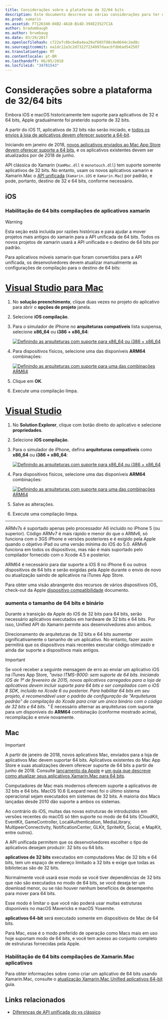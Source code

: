 ```yaml
---
title: Considerações sobre a plataforma de 32/64 bits
description: Este documento descreve as várias considerações para ter em mente ao direcionar arquiteturas de 32 bits e 64 bits para um aplicativo xamarin ou Xamarin.Mac.
ms.prod: xamarin
ms.assetid: F7126340-04B2-4A10-B14D-394E23527C1A
author: bradumbaugh
ms.author: brumbaug
ms.date: 03/29/2017
ms.openlocfilehash: c722efc0bc6e8a4ea29af603f88c0e0644c2ed8c
ms.sourcegitcommit: ea1dc12a3c2d7322f234997daacbfdb6ad542507
ms.translationtype: MT
ms.contentlocale: pt-BR
ms.lasthandoff: 06/05/2018
ms.locfileid: "34781543"
---
```

# <a name="3264-bit-platform-considerations"></a>Considerações sobre a plataforma de 32/64 bits

Embora iOS e macOS historicamente tem suporte para aplicativos de 32 e 64 bits, Apple gradualmente foi preterido suporte de 32 bits.

A partir do iOS 11, aplicativos de 32 bits não serão iniciado, e [todos os envios à loja de aplicativos devem oferecer suporte a 64-bit](https://developer.apple.com/news/?id=06282017b).

Iniciando em janeiro de 2018, [novos aplicativos enviados ao Mac App Store devem oferecer suporte a 64 bits](https://developer.apple.com/news/?id=06282017a), e os aplicativos existentes devem ser atualizados por de 2018 de junho.

API clássica do Xamarin (`XamMac.dll` e `monotouch.dll`) tem suporte somente aplicativos de 32 bits. No entanto, usam os novos aplicativos xamarin e Xamarin.Mac o [API unificada](~/cross-platform/macios/unified/index.md) (`Xamarin.iOS` e `Xamarin.Mac`) por padrão, e pode, portanto, destino de 32 e 64 bits, conforme necessário.

## <a name="ios"></a>iOS

<a name="enable-64" />

### <a name="enabling-64-bit-builds-of-xamarinios-apps"></a>Habilitação de 64 bits compilações de aplicativos xamarin

> [!WARNING]
> Esta seção está incluída por razões históricas e para ajudar a mover projetos mais antigos do xamarin para a API unificada de 64 bits. Todos os novos projetos de xamarin usará a API unificada e o destino de 64 bits por padrão.

Para aplicativos móveis xamarin que foram convertidos para a API unificada, os desenvolvedores devem atualizar manualmente as configurações de compilação para o destino de 64 bits:

# <a name="visual-studio-for-mactabvsmac"></a>[Visual Studio para Mac](#tab/vsmac)

1. No **solução preenchimento**, clique duas vezes no projeto do aplicativo para abrir o **opções de projeto** janela.
2. Selecione **iOS compilação**.
3. Para o simulador de iPhone no **arquiteturas compatíveis** lista suspensa, selecione **x86\_64** ou **i386 + x86\_64**:

   [![Definindo as arquiteturas com suporte para x86\_64 ou i386 + x86\_64](Images/Image01.png "Setting Supported architectures to x86\_64 or i386 + x86\_64")](Images/Image01-large.png#lightbox) 

4. Para dispositivos físicos, selecione uma das disponíveis **ARM64** combinações:

   [![Definindo as arquiteturas com suporte para uma das combinações ARM64](Images/Image02.png "arquiteturas de configuração com suporte para uma das combinações ARM64")](Images/Image02-large.png#lightbox)

5. Clique em **OK**.
6. Execute uma compilação limpa.

# <a name="visual-studiotabvswin"></a>[Visual Studio](#tab/vswin)

1. No **Solution Explorer**, clique com botão direito do aplicativo e selecione **propriedades**.
2. Selecione **iOS compilação**.
3. Para o simulador de iPhone, defina **arquiteturas compatíveis** como **x86\_64** ou **i386 + x86\_64**: 

   [![Definindo as arquiteturas com suporte para x86_64 ou i386 + x86\_64](Images/VS02.png "Setting Supported architectures to x86_64 or i386 + x86\_64")](Images/VS02-large.png#lightbox)

4. Para dispositivos físicos, selecione uma das disponíveis **ARM64** combinações:
    
   [![Definindo as arquiteturas com suporte para uma das combinações ARM64](Images/VS01.png "arquiteturas de configuração com suporte para uma das combinações ARM64")](Images/VS01-large.png#lightbox)

5. Salve as alterações.
6. Execute uma compilação limpa.

-----

ARMv7s é suportado apenas pelo processador A6 incluído no iPhone 5 (ou superior). Código ARMv7 é mais rápido e menor do que o ARMv6, só funciona com o 3GS iPhone e versões posteriores e é exigido pela Apple quando o objetivo iPad ou uma versão mínima do iOS do 5.0. ARMv6 funciona em todos os dispositivos, mas não é mais suportado pelo compilador fornecido com o Xcode 4.5 e posterior. 

ARM64 é necessário para dar suporte a iOS 8 no iPhone 6 ou outros dispositivos de 64 bits e serão exigidas pela Apple durante o envio de novo ou atualização saindo de aplicativos na iTunes App Store.

Para obter uma visão abrangente dos recursos de vários dispositivos iOS, check-out da Apple [dispositivo compatibilidade](https://developer.apple.com/library/content/documentation/DeviceInformation/Reference/iOSDeviceCompatibility/DeviceCompatibilityMatrix/DeviceCompatibilityMatrix.html) documento.

### <a name="64-bit-and-binary-size-increases"></a>aumenta o tamanho de 64 bits e binário

Durante a transição da Apple do iOS de 32 bits para 64 bits, serão necessário aplicativos executados em hardware de 32 bits e 64 bits. Por isso, Unified API do Xamarin permite aos desenvolvedores alvo ambos.

Direcionamento de arquiteturas de 32 bits e 64 bits aumentar significativamente o tamanho de um aplicativo. No entanto, fazer assim permitirá que os dispositivos mais recentes executar código otimizado e ainda dar suporte a dispositivos mais antigos.

> [!IMPORTANT]
> Se você receber a seguinte mensagem de erro ao enviar um aplicativo iOS na iTunes App Store, _"aviso ITMS-9000: sem suporte de 64 bits. Iniciando iOS de 1º de fevereiro de 2015, novos aplicativos carregados para a loja de aplicativos devem incluir suporte para 64 bits e ser compilados com o iOS 8 SDK, incluído no Xcode 6 ou posterior. Para habilitar 64 bits em seu projeto, é recomendável usar o padrão de configuração de "Arquiteturas padrão" de compilação do Xcode para criar um único binário com o código de 32 bits e 64 bits. "_ É necessário alternar as arquiteturas com suporte para um disponíveis do **ARM64** combinação (conforme mostrado acima), recompilação e envie novamente.

## <a name="mac"></a>Mac

> [!IMPORTANT]
> A partir de janeiro de 2018, novos aplicativos Mac, enviados para a loja de aplicativos Mac devem suportar 64 bits. Aplicativos existentes do Mac App Store e suas atualizações devem oferecer suporte de 64 bits a partir de junho de 2018. Consulte [lançamento da Apple](https://developer.apple.com/news/?id=06282017a) e [um guia que descreve como atualizar seus aplicativos Xamarin.Mac para 64 bits](~/cross-platform/macios/32-and-64/mac-64-bit.md).

Computadores de Mac mais modernos oferecem suporte a aplicativos de 32 bits e 64 bits.   MacOS 10.6 (Leopard neve) foi o último sistema operacional sejam executados em sistemas de 32 bits.   A maioria dos Macs lançadas desde 2010 dão suporte a ambos os sistemas.

Ao contrário do iOS, muitas das novas estruturas de introduzidos em versões recentes do macOS só têm suporte no modo de 64 bits (CloudKit, EventKit, GameController, LocalAuthentication, MediaLibrary, MultipeerConnectivity, NotificationCenter, GLKit, SpriteKit, Social, e MapKit, entre outros).

A API unificada permitem que os desenvolvedores escolher o tipo de aplicativos desejam produzir: 32 bits ou 64 bits.

**aplicativos de 32 bits** executados em computadores Mac de 32 bits e 64 bits, tem um espaço de endereço limitado a 32 bits e exige que todas as bibliotecas são de 32 bits.

Normalmente você usará esse modo se você tiver dependências de 32 bits que não são executados no modo de 64 bits, se você deseja ter um download menor, ou se não houver nenhum benefícios de desempenho para mover para 64 bits.

Esse modo é limitar o que você não poderá usar muitas estruturas disponíveis no macOS Mavericks e macOS Yosemite.

**aplicativos 64-bit** será executado somente em dispositivos de Mac de 64 bits.

Para Mac, esse é o modo preferido de operação como Macs mais em uso hoje suportam modo de 64 bits, e você tem acesso ao conjunto completo de estruturas fornecidas pela Apple.

### <a name="enabling-64-bit-builds-of-xamarinmac-apps"></a>Habilitação de 64 bits compilações de Xamarin.Mac aplicativos

Para obter informações sobre como criar um aplicativo de 64 bits usando Xamarin.Mac, consulte o [atualização Xamarin.Mac Unified aplicativos 64-bit](~/cross-platform/macios/32-and-64/mac-64-bit.md) guia.

## <a name="related-links"></a>Links relacionados

- [Diferenças de API unificada do vs clássico](https://developer.xamarin.com/releases/ios/api_changes/classic-vs-unified-8.6.0/)
